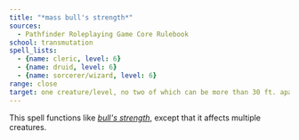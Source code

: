 ```yaml
---
title: "*mass bull's strength*"
sources:
  - Pathfinder Roleplaying Game Core Rulebook
school: transmutation
spell_lists:
  - {name: cleric, level: 6}
  - {name: druid, level: 6}
  - {name: sorcerer/wizard, level: 6}
range: close
target: one creature/level, no two of which can be more than 30 ft. apart
---
```


This spell functions like [*bull's strength*](/spells/bulls-strength/), except that it affects multiple creatures.

